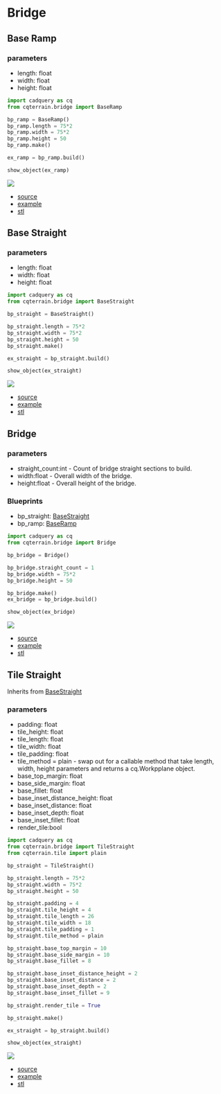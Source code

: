 # Bridge

## Base Ramp
### parameters
* length: float
* width: float
* height: float

``` python
import cadquery as cq
from cqterrain.bridge import BaseRamp

bp_ramp = BaseRamp()
bp_ramp.length = 75*2
bp_ramp.width = 75*2
bp_ramp.height = 50
bp_ramp.make()

ex_ramp = bp_ramp.build()

show_object(ex_ramp)
```

![](image/bridge/01.png)

* [source](../src/cqterrain/bridge/BridgeRamp.py) 
* [example](../example/bridge/bridge_ramp.py)
* [stl](../stl/bridge_ramp.stl)

## Base Straight
### parameters
* length: float
* width: float
* height: float

``` python
import cadquery as cq
from cqterrain.bridge import BaseStraight

bp_straight = BaseStraight()

bp_straight.length = 75*2
bp_straight.width = 75*2
bp_straight.height = 50
bp_straight.make()

ex_straight = bp_straight.build()

show_object(ex_straight)
```

![](image/bridge/02.png)

* [source](../src/cqterrain/bridge/BridgeStraight.py)
* [example](../example/bridge/bridge_straight.py)
* [stl](../stl/bridge_straight.stl)

## Bridge
### parameters
* straight_count:int - Count of bridge straight sections to build.
* width:float - Overall width of the bridge.
* height:float - Overall height of the bridge.

### Blueprints
* bp_straight: [BaseStraight](#base-straight)
* bp_ramp: [BaseRamp](#base-ramp)

``` python
import cadquery as cq
from cqterrain.bridge import Bridge

bp_bridge = Bridge()

bp_bridge.straight_count = 1
bp_bridge.width = 75*2
bp_bridge.height = 50

bp_bridge.make()
ex_bridge = bp_bridge.build()

show_object(ex_bridge)
```

![](image/bridge/03.png)

* [source](../src/cqterrain/bridge/Bridge.py)
* [example](../example/bridge/bridge.py)
* [stl](../stl/bridge.stl)

## Tile Straight
Inherits from [BaseStraight](#base-straight)

### parameters
* padding: float
* tile_height: float
* tile_length: float
* tile_width: float
* tile_padding: float
* tile_method = plain - swap out for a callable method that take length, width, height parameters and returns a cq.Workpplane object.
* base_top_margin: float
* base_side_margin: float
* base_fillet: float
* base_inset_distance_height: float
* base_inset_distance: float
* base_inset_depth: float
* base_inset_fillet: float
* render_tile:bool

``` python
import cadquery as cq
from cqterrain.bridge import TileStraight
from cqterrain.tile import plain

bp_straight = TileStraight()

bp_straight.length = 75*2
bp_straight.width = 75*2
bp_straight.height = 50

bp_straight.padding = 4
bp_straight.tile_height = 4
bp_straight.tile_length = 26
bp_straight.tile_width = 18
bp_straight.tile_padding = 1
bp_straight.tile_method = plain

bp_straight.base_top_margin = 10
bp_straight.base_side_margin = 10
bp_straight.base_fillet = 8

bp_straight.base_inset_distance_height = 2
bp_straight.base_inset_distance = 2
bp_straight.base_inset_depth = 2
bp_straight.base_inset_fillet = 9

bp_straight.render_tile = True

bp_straight.make()

ex_straight = bp_straight.build()

show_object(ex_straight)
```

![](image/bridge/04.png)

* [source](../src/cqterrain/bridge/TileStraight.py)
* [example](../example/bridge/tile_straight.py)
* [stl](../stl/bridge_tile_straight.stl)